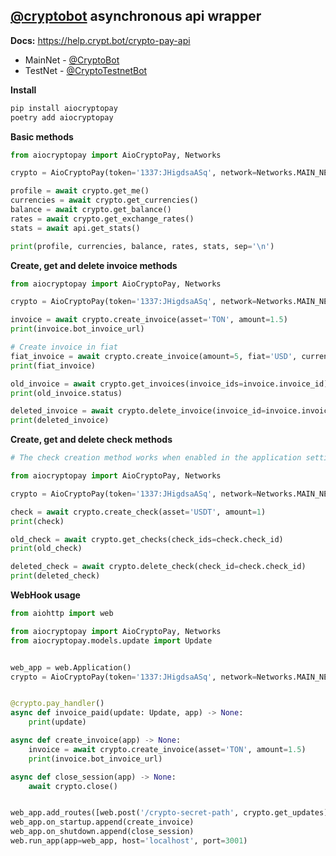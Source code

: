 ## **[@cryptobot](https://t.me/CryptoBot) asynchronous api wrapper**
**Docs:** https://help.crypt.bot/crypto-pay-api

 - MainNet - [@CryptoBot](http://t.me/CryptoBot)
 - TestNet - [@CryptoTestnetBot](http://t.me/CryptoTestnetBot)


**Install**
``` bash
pip install aiocryptopay
poetry add aiocryptopay
```

**Basic methods**
``` python
from aiocryptopay import AioCryptoPay, Networks

crypto = AioCryptoPay(token='1337:JHigdsaASq', network=Networks.MAIN_NET)

profile = await crypto.get_me()
currencies = await crypto.get_currencies()
balance = await crypto.get_balance()
rates = await crypto.get_exchange_rates()
stats = await api.get_stats()

print(profile, currencies, balance, rates, stats, sep='\n')
```

**Create, get and delete invoice methods**
``` python
from aiocryptopay import AioCryptoPay, Networks

crypto = AioCryptoPay(token='1337:JHigdsaASq', network=Networks.MAIN_NET)

invoice = await crypto.create_invoice(asset='TON', amount=1.5)
print(invoice.bot_invoice_url)

# Create invoice in fiat
fiat_invoice = await crypto.create_invoice(amount=5, fiat='USD', currency_type='fiat')
print(fiat_invoice)

old_invoice = await crypto.get_invoices(invoice_ids=invoice.invoice_id)
print(old_invoice.status)

deleted_invoice = await crypto.delete_invoice(invoice_id=invoice.invoice_id)
print(deleted_invoice)
```

**Create, get and delete check methods**
``` python
# The check creation method works when enabled in the application settings

from aiocryptopay import AioCryptoPay, Networks

crypto = AioCryptoPay(token='1337:JHigdsaASq', network=Networks.MAIN_NET)

check = await crypto.create_check(asset='USDT', amount=1)
print(check)

old_check = await crypto.get_checks(check_ids=check.check_id)
print(old_check)

deleted_check = await crypto.delete_check(check_id=check.check_id)
print(deleted_check)
```


**WebHook usage**
``` python
from aiohttp import web

from aiocryptopay import AioCryptoPay, Networks
from aiocryptopay.models.update import Update


web_app = web.Application()
crypto = AioCryptoPay(token='1337:JHigdsaASq', network=Networks.MAIN_NET)


@crypto.pay_handler()
async def invoice_paid(update: Update, app) -> None:
    print(update)

async def create_invoice(app) -> None:
    invoice = await crypto.create_invoice(asset='TON', amount=1.5)
    print(invoice.bot_invoice_url)

async def close_session(app) -> None:
    await crypto.close()


web_app.add_routes([web.post('/crypto-secret-path', crypto.get_updates)])
web_app.on_startup.append(create_invoice)
web_app.on_shutdown.append(close_session)
web.run_app(app=web_app, host='localhost', port=3001)
```
